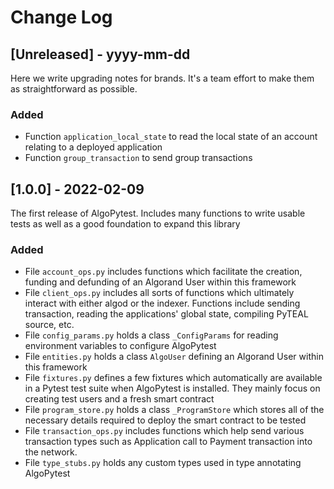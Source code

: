# Change Log

## [Unreleased] - yyyy-mm-dd

Here we write upgrading notes for brands. It's a team effort to make them as
straightforward as possible.

### Added
- Function `application_local_state` to read the local state of an account relating to a deployed application
- Function `group_transaction` to send group transactions

## [1.0.0] - 2022-02-09

The first release of AlgoPytest. Includes many functions to write usable tests as well as a good foundation to expand this library

### Added
- File `account_ops.py` includes functions which facilitate the creation, funding and defunding of an Algorand User within this framework
- File `client_ops.py` includes all sorts of functions which ultimately interact with either algod or the indexer. Functions include sending transaction, reading the applications' global state, compiling PyTEAL source, etc.
- File `config_params.py` holds a class `_ConfigParams` for reading environment variables to configure AlgoPytest
- File `entities.py` holds a class `AlgoUser` defining an Algorand User within this framework
- File `fixtures.py` defines a few fixtures which automatically are available in a Pytest test suite when AlgoPytest is installed. They mainly focus on creating test users and a fresh smart contract
- File `program_store.py` holds a class `_ProgramStore` which stores all of the necessary details required to deploy the smart contract to be tested
- File `transaction_ops.py` includes functions which help send various transaction types such as Application call to Payment transaction into the network.
- File `type_stubs.py` holds any custom types used in type annotating AlgoPytest
